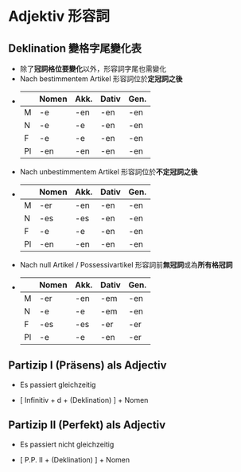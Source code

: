 # Adjektiv 形容詞

## Deklination 變格字尾變化表

- 除了**冠詞格位要變化**以外，形容詞字尾也需變化
- Nach bestimmentem Artikel 形容詞位於**定冠詞之後**
- |     | Nomen | Akk. | Dativ | Gen. |
  | --- | ----- | ---- | ----- | ---- |
  | M   | -e    | -en  | -en   | -en  |
  | N   | -e    | -e   | -en   | -en  |
  | F   | -e    | -e   | -en   | -en  |
  | Pl  | -en   | -en  | -en   | -en  |
- Nach unbestimmentem Artikel 形容詞位於**不定冠詞之後**
- |     | Nomen | Akk. | Dativ | Gen. |
  | --- | ----- | ---- | ----- | ---- |
  | M   | -er   | -en  | -en   | -en  |
  | N   | -es   | -es  | -en   | -en  |
  | F   | -e    | -e   | -en   | -en  |
  | Pl  | -en   | -en  | -en   | -en  |
- Nach null Artikel / Possessivartikel 形容詞前**無冠詞**或為**所有格冠詞**
- |     | Nomen | Akk. | Dativ | Gen. |
  | --- | ----- | ---- | ----- | ---- |
  | M   | -er   | -en  | -em   | -en  |
  | N   | -e    | -e   | -em   | -en  |
  | F   | -es   | -es  | -er   | -er  |
  | Pl  | -e    | -e   | -en   | -er  |

## Partizip I (Präsens) als Adjectiv

- Es passiert gleichzeitig

- [ Infinitiv + d + (Deklination) ] + Nomen

## Partizip II (Perfekt) als Adjectiv

- Es passiert nicht gleichzeitig

- [ P.P. II + (Deklination) ] + Nomen